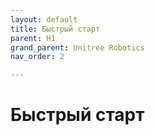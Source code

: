 ```yaml
---
layout: default
title: Быстрый старт
parent: H1
grand_parent: Unitree Robotics
nav_order: 2

---
```


# Быстрый старт

